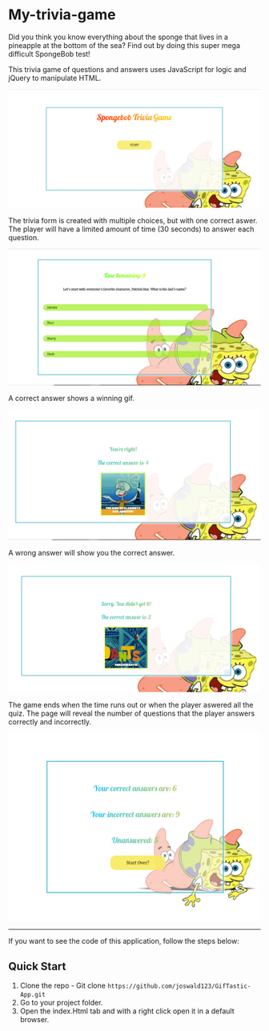 # My-trivia-game

Did you think you know everything about the sponge that lives in a pineapple at the bottom of the sea? 
Find out by doing this super mega difficult SpongeBob test!

 This trivia game of questions and answers uses JavaScript for logic and jQuery to manipulate HTML.
 
 
 ![Page Screen](/assets/images/images/ScreenPage1.PNG)
 
 The trivia form is created with multiple choices, but with one correct aswer.
 The player will have a limited amount of time (30 seconds) to answer each question.
 
 
 ![Page Screen](/assets/images/images/ScreenPage2.PNG)
 
 A correct answer shows a winning gif.
 
 ![Page Screen](/assets/images/images/ScreenPage3.PNG)
 
 A wrong answer will show you the correct answer.
 
 ![Page Screen](/assets/images/images/ScreenPage4.PNG)
 
The game ends when the time runs out or when the player aswered all the quiz. The 
page will reveal the number of questions that the player answers correctly and incorrectly.
 
 ![Page Screen](/assets/images/images/ScreenPage5.PNG)

________________________________________________________________________________________________
If you want to see the code of this application, follow the steps below:

## Quick Start

1.  Clone the repo - Git clone `https://github.com/joswald123/GifTastic-App.git`
2.  Go to your project folder.
3.  Open the index.Html tab and with a right click open it in a default browser.
